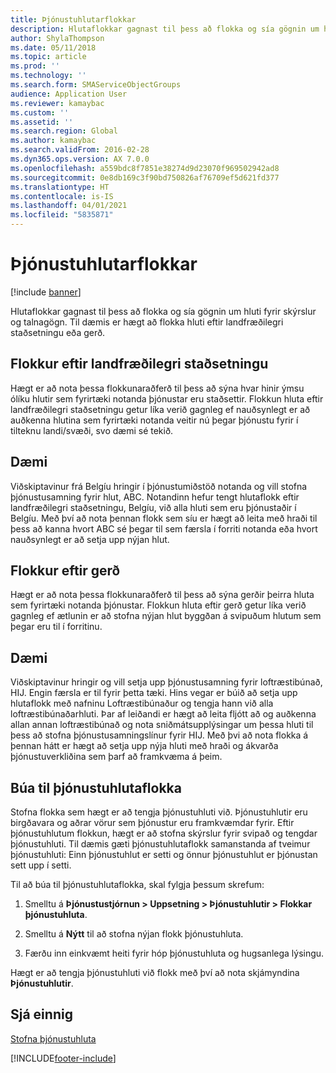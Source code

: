 ```yaml
---
title: Þjónustuhlutarflokkar
description: Hlutaflokkar gagnast til þess að flokka og sía gögnin um hluti fyrir skýrslur og talnagögn.
author: ShylaThompson
ms.date: 05/11/2018
ms.topic: article
ms.prod: ''
ms.technology: ''
ms.search.form: SMAServiceObjectGroups
audience: Application User
ms.reviewer: kamaybac
ms.custom: ''
ms.assetid: ''
ms.search.region: Global
ms.author: kamaybac
ms.search.validFrom: 2016-02-28
ms.dyn365.ops.version: AX 7.0.0
ms.openlocfilehash: a559bdc8f7851e38274d9d23070f969502942ad8
ms.sourcegitcommit: 0e8db169c3f90bd750826af76709ef5d621fd377
ms.translationtype: HT
ms.contentlocale: is-IS
ms.lasthandoff: 04/01/2021
ms.locfileid: "5835871"
---
```

# <a name="service-object-groups"></a>Þjónustuhlutarflokkar 

[!include [banner](../includes/banner.md)]

Hlutaflokkar gagnast til þess að flokka og sía gögnin um hluti fyrir skýrslur og talnagögn. Til dæmis er hægt að flokka hluti eftir landfræðilegri staðsetningu eða gerð.

## <a name="group-by-geographical-location"></a>Flokkur eftir landfræðilegri staðsetningu

Hægt er að nota þessa flokkunaraðferð til þess að sýna hvar hinir ýmsu ólíku hlutir sem fyrirtæki notanda þjónustar eru staðsettir. Flokkun hluta eftir landfræðilegri staðsetningu getur líka verið gagnleg ef nauðsynlegt er að auðkenna hlutina sem fyrirtæki notanda veitir nú þegar þjónustu fyrir í tilteknu landi/svæði, svo dæmi sé tekið.

## <a name="example"></a>Dæmi

Viðskiptavinur frá Belgíu hringir í þjónustumiðstöð notanda og vill stofna þjónustusamning fyrir hlut, ABC. Notandinn hefur tengt hlutaflokk eftir landfræðilegri staðsetningu, Belgíu, við alla hluti sem eru þjónustaðir í Belgíu. Með því að nota þennan flokk sem síu er hægt að leita með hraði til þess að kanna hvort ABC sé þegar til sem færsla í forriti notanda eða hvort nauðsynlegt er að setja upp nýjan hlut. 

## <a name="group-by-type"></a>Flokkur eftir gerð

Hægt er að nota þessa flokkunaraðferð til þess að sýna gerðir þeirra hluta sem fyrirtæki notanda þjónustar. Flokkun hluta eftir gerð getur líka verið gagnleg ef ætlunin er að stofna nýjan hlut byggðan á svipuðum hlutum sem þegar eru til í forritinu.

## <a name="example"></a>Dæmi

Viðskiptavinur hringir og vill setja upp þjónustusamning fyrir loftræstibúnað, HIJ. Engin færsla er til fyrir þetta tæki. Hins vegar er búið að setja upp hlutaflokk með nafninu Loftræstibúnaður og tengja hann við alla loftræstibúnaðarhluti. Þar af leiðandi er hægt að leita fljótt að og auðkenna allan annan loftræstibúnað og nota sniðmátsupplýsingar um þessa hluti til þess að stofna þjónustusamningslínur fyrir HIJ. Með þvi að nota flokka á þennan hátt er hægt að setja upp nýja hluti með hraði og ákvarða þjónustuverkliðina sem þarf að framkvæma á þeim. 

## <a name="create-service-object-groups"></a>Búa til þjónustuhlutaflokka

Stofna flokka sem hægt er að tengja þjónustuhluti við. Þjónustuhlutir eru birgðavara og aðrar vörur sem þjónustur eru framkvæmdar fyrir. Eftir þjónustuhlutum flokkun, hægt er að stofna skýrslur fyrir svipað og tengdar þjónustuhluti. Til dæmis gæti þjónustuhlutaflokk samanstanda af tveimur þjónustuhluti: Einn þjónustuhlut er setti og önnur þjónustuhlut er þjónustan sett upp í setti.

Til að búa til þjónustuhlutaflokka, skal fylgja þessum skrefum:

1. Smelltu á **Þjónustustjórnun > Uppsetning > Þjónustuhlutir > Flokkar þjónustuhluta**.

2. Smelltu á **Nýtt** til að stofna nýjan flokk þjónustuhluta.

3. Færðu inn einkvæmt heiti fyrir hóp þjónustuhluta og hugsanlega lýsingu.

Hægt er að tengja þjónustuhluti við flokk með því að nota skjámyndina **Þjónustuhlutir**. 

## <a name="see-also"></a>Sjá einnig

[Stofna þjónustuhluta](create-service-objects.md)




[!INCLUDE[footer-include](../../includes/footer-banner.md)]